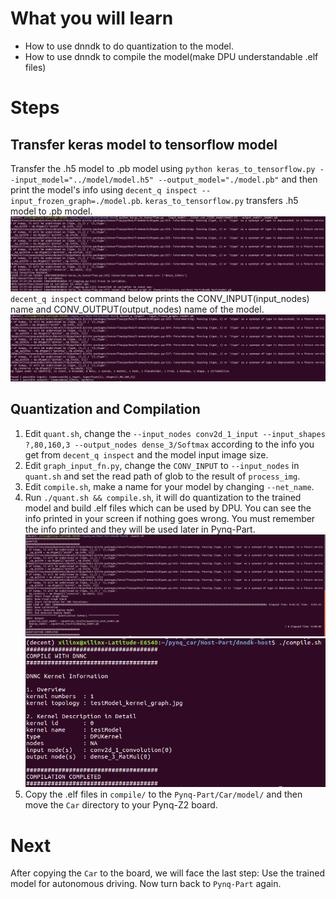 <!--
 * @Author: Sauron Wu
 * @GitHub: wutianze
 * @Email: 1369130123qq@gmail.com
 * @Date: 2019-10-15 16:38:14
 * @LastEditors: Please set LastEditors
 * @LastEditTime: 2019-10-30 17:42:48
 * @Description: 
 -->
# What you will learn
- How to use dnndk to do quantization to the model.
- How to use dnndk to compile the model(make DPU understandable .elf files)

# Steps
## Transfer keras model to tensorflow model
Transfer the .h5 model to .pb model using `python keras_to_tensorflow.py --input_model="../model/model.h5" --output_model="./model.pb"` and then print the model's info using `decent_q inspect --input_frozen_graph=./model.pb`.
`keras_to_tensorflow.py` transfers .h5 model to .pb model.
![Keras to Tensorflow](./keras_to_tensorflow.png)
`decent_q inspect` command below prints the CONV_INPUT(input_nodes) name and CONV_OUTPUT(output_nodes) name of the model.
![decent_q inspect](./inspect_pb.png)
## Quantization and Compilation
1. Edit `quant.sh`, change the `--input_nodes conv2d_1_input --input_shapes ?,80,160,3 --output_nodes dense_3/Softmax` according to the info you get from `decent_q inspect` and the model input image size.  
2. Edit `graph_input_fn.py`, change the `CONV_INPUT` to `--input_nodes` in `quant.sh` and set the read path of glob to the result of `process_img`.
3. Edit `compile.sh`, make a name for your model by changing `--net_name`.
4. Run `./quant.sh && compile.sh`, it will do quantization to the trained model and build .elf files which can be used by DPU. You can see the info printed in your screen if nothing goes wrong. You must remember the info printed and they will be used later in Pynq-Part. 
![quant](./quant.png)
![compile](./compile.png)
5. Copy the .elf files in `compile/` to the `Pynq-Part/Car/model/` and then move the `Car` directory to your Pynq-Z2 board.

# Next
After copying the `Car` to the board, we will face the last step: Use the trained model for autonomous driving. Now turn back to `Pynq-Part` again.